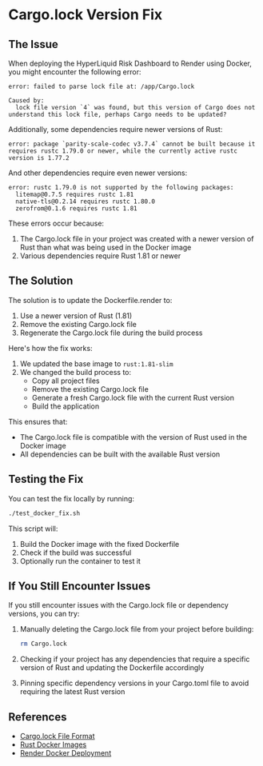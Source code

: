 # Cargo.lock Version Fix

## The Issue

When deploying the HyperLiquid Risk Dashboard to Render using Docker, you might encounter the following error:

```
error: failed to parse lock file at: /app/Cargo.lock

Caused by:
  lock file version `4` was found, but this version of Cargo does not understand this lock file, perhaps Cargo needs to be updated?
```

Additionally, some dependencies require newer versions of Rust:

```
error: package `parity-scale-codec v3.7.4` cannot be built because it requires rustc 1.79.0 or newer, while the currently active rustc version is 1.77.2
```

And other dependencies require even newer versions:

```
error: rustc 1.79.0 is not supported by the following packages:
  litemap@0.7.5 requires rustc 1.81
  native-tls@0.2.14 requires rustc 1.80.0
  zerofrom@0.1.6 requires rustc 1.81
```

These errors occur because:
1. The Cargo.lock file in your project was created with a newer version of Rust than what was being used in the Docker image
2. Various dependencies require Rust 1.81 or newer

## The Solution

The solution is to update the Dockerfile.render to:

1. Use a newer version of Rust (1.81)
2. Remove the existing Cargo.lock file
3. Regenerate the Cargo.lock file during the build process

Here's how the fix works:

1. We updated the base image to `rust:1.81-slim`
2. We changed the build process to:
   - Copy all project files
   - Remove the existing Cargo.lock file
   - Generate a fresh Cargo.lock file with the current Rust version
   - Build the application

This ensures that:
- The Cargo.lock file is compatible with the version of Rust used in the Docker image
- All dependencies can be built with the available Rust version

## Testing the Fix

You can test the fix locally by running:

```bash
./test_docker_fix.sh
```

This script will:
1. Build the Docker image with the fixed Dockerfile
2. Check if the build was successful
3. Optionally run the container to test it

## If You Still Encounter Issues

If you still encounter issues with the Cargo.lock file or dependency versions, you can try:

1. Manually deleting the Cargo.lock file from your project before building:
   ```bash
   rm Cargo.lock
   ```

2. Checking if your project has any dependencies that require a specific version of Rust and updating the Dockerfile accordingly

3. Pinning specific dependency versions in your Cargo.toml file to avoid requiring the latest Rust version

## References

- [Cargo.lock File Format](https://doc.rust-lang.org/cargo/reference/cargo-toml-vs-cargo-lock.html)
- [Rust Docker Images](https://hub.docker.com/_/rust)
- [Render Docker Deployment](https://render.com/docs/docker) 